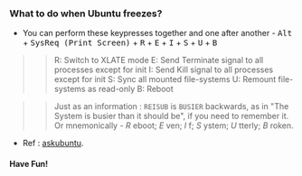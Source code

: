 ### What to do when Ubuntu freezes?
* You can perform these keypresses together and one after another - <kbd>Alt</kbd> + <kbd>SysReq (Print Screen)</kbd> + <kbd>R</kbd> + <kbd>E</kbd> + <kbd>I</kbd> + <kbd>S</kbd> + <kbd>U</kbd> + <kbd>B</kbd>
>>R:  Switch to XLATE mode
  E:  Send Terminate signal to all processes except for init
  I:  Send Kill signal to all processes except for init
  S:  Sync all mounted file-systems
  U:  Remount file-systems as read-only
  B:  Reboot

>>Just as an information : `REISUB` is `BUSIER` backwards, as in "The System is busier than it should be", if you need to remember it. Or mnemonically - *R* eboot; *E* ven; *I* f; *S* ystem; *U* tterly; *B* roken.

* Ref : [askubuntu](https://askubuntu.com/a/36717).

#### Have Fun!
